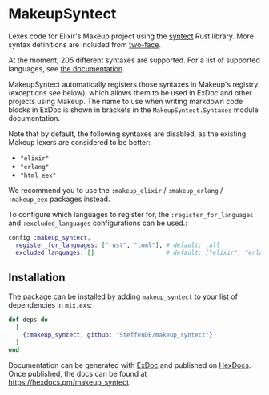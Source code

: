 # MakeupSyntect

Lexes code for Elixir's Makeup project using the [syntect](https://docs.rs/syntect/latest/syntect/) Rust library.
More syntax definitions are included from [two-face](https://docs.rs/two-face/latest/two_face/).

At the moment, 205 different syntaxes are supported. For a list of supported languages, see [the documentation](https://steffende.github.io/makeup_syntect/MakeupSyntect.Syntaxes.html).

MakeupSyntect automatically registers those syntaxes in Makeup's registry (exceptions see below),
which allows them to be used in ExDoc and other projects using Makeup. The name to use when writing
markdown code blocks in ExDoc is shown in brackets in the `MakeupSyntect.Syntaxes` module documentation.

Note that by default, the following syntaxes are disabled, as the existing Makeup lexers are considered to be better:

* `"elixir"`
* `"erlang"`
* `"html_eex"`

We recommend you to use the `:makeup_elixir` / `:makeup_erlang` / `:makeup_eex` packages instead.

To configure which languages to register for, the `:register_for_languages` and `:excluded_languages` configurations can be used.:

```elixir
config :makeup_syntect,
  register_for_languages: ["rust", "toml"], # default: :all
  excluded_languages: []                    # default: ["elixir", "erlang", "html_eex"]
```

## Installation

The package can be installed by adding `makeup_syntect` to your list of dependencies in `mix.exs`:

```elixir
def deps do
  [
    {:makeup_syntect, github: "SteffenDE/makeup_syntect"}
  ]
end
```

Documentation can be generated with [ExDoc](https://github.com/elixir-lang/ex_doc)
and published on [HexDocs](https://hexdocs.pm). Once published, the docs can
be found at <https://hexdocs.pm/makeup_syntect>.
